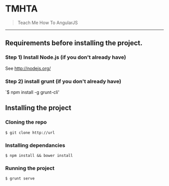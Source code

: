TMHTA
=====

> Teach Me How To AngularJS

---
## Requirements before installing the project.
### Step 1) Install Node.js (if you don't already have)

See http://nodejs.org/

### Step 2) install grunt (if you don't already have)
`$ npm install -g grunt-cli'

## Installing the project
### Cloning the repo
`$ git clone http://url`

### Installing dependancies
`$ npm install && bower install`

### Running the project
`$ grunt serve`


